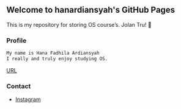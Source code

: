 ## Welcome to hanardiansyah's GitHub Pages
This is my repository for storing OS course’s.
Jolan Tru! 🙏

### Profile
```markdown
My name is Hana Fadhila Ardiansyah
I really and truly enjoy studying OS. 
```

[URL](URLs/)

### Contact

* [Instagram](https://instagram.com/hanardiansyah)
